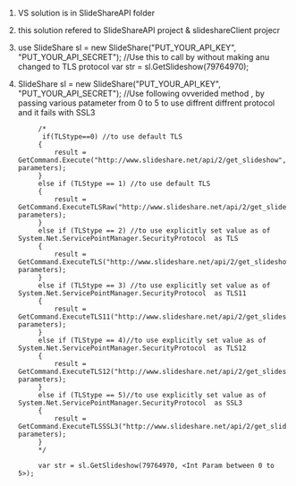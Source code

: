 1) VS solution is in SlideShareAPI folder
2) this solution refered to SlideShareAPI project & slideshareClient projecr
3) use SlideShare sl = new SlideShare("PUT_YOUR_API_KEY", "PUT_YOUR_API_SECRET");
            //Use this to call by without making anu changed to TLS protocol 
            var str = sl.GetSlideshow(79764970);
4) SlideShare sl = new SlideShare("PUT_YOUR_API_KEY", "PUT_YOUR_API_SECRET");
            //Use following ovverided method , by passing various patameter from 0 to 5 to use diffrent diffrent protocol and it fails with SSL3 
			
			/*
			 if(TLStype==0) //to use default TLS
            {
                result = GetCommand.Execute("http://www.slideshare.net/api/2/get_slideshow", parameters);
            }
            else if (TLStype == 1) //to use default TLS
            {
                result = GetCommand.ExecuteTLSRaw("http://www.slideshare.net/api/2/get_slideshow", parameters);
            }
            else if (TLStype == 2) //to use explicitly set value as of System.Net.ServicePointManager.SecurityProtocol  as TLS
            {
                result = GetCommand.ExecuteTLS("http://www.slideshare.net/api/2/get_slideshow", parameters);
            }
            else if (TLStype == 3) //to use explicitly set value as of System.Net.ServicePointManager.SecurityProtocol  as TLS11
            {
                result = GetCommand.ExecuteTLS11("http://www.slideshare.net/api/2/get_slideshow", parameters);
            }
            else if (TLStype == 4)//to use explicitly set value as of System.Net.ServicePointManager.SecurityProtocol  as TLS12
            {
                result = GetCommand.ExecuteTLS12("http://www.slideshare.net/api/2/get_slideshow", parameters);
            }
            else if (TLStype == 5)//to use explicitly set value as of System.Net.ServicePointManager.SecurityProtocol  as SSL3
            {
                result = GetCommand.ExecuteTLSSSL3("http://www.slideshare.net/api/2/get_slideshow", parameters);
            }
			*/
			
            var str = sl.GetSlideshow(79764970, <Int Param between 0 to 5>);